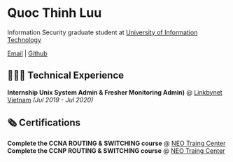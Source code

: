 
# Quoc Thinh Luu

Information Security graduate student at [University of Information Technology](https://www.uit.edu.vn/)

[Email](mailto:quocthinhluu97@gmail.com) | [Github](https://github.com/quocthinhluu97/)

## 👩🏼‍💻 Technical Experience

**Internship Unix System Admin & Fresher Monitoring Admin)** @ [Linkbynet Vietnam](https://www.linkbynet.com/) _(Jul 2019 - Jul 2020)_ <br>

## 🗞 Certifications

**Complete the CCNA ROUTING & SWITCHING course** @ [NEO Traing Center](https://neo.edu.vn/)
**Complete the CCNP ROUTING & SWITCHING course** @ [NEO Traing Center](https://neo.edu.vn/)
